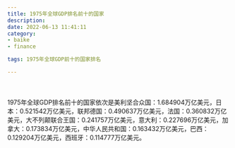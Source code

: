 ```yaml
---
title: 1975年全球GDP排名前十的国家
description:
date: 2022-06-13 11:41:11
category:
- baike
- finance

tags: 1975年全球GDP前十的国家排名

---
```


<script src="/assets/js/charts/chart.js"></script>

<div style="width: 100%; margin: 10% auto; ">
    <canvas id="myChart"></canvas>
</div>

<div>
<p class="paragraph">1975年全球GDP排名前十的国家依次是美利坚合众国：1.684904万亿美元，日本：0.521542万亿美元，联邦德国：0.490637万亿美元，法国：0.360832万亿美元，大不列颠联合王国：0.241757万亿美元，意大利：0.227696万亿美元，加拿大：0.173834万亿美元，中华人民共和国：0.163432万亿美元，巴西：0.129204万亿美元，西班牙：0.114777万亿美元。</p>
</div>

<script>
    const labels = ["美利坚合众国", "日本", "联邦德国", "法国", "大不列颠联合王国", "意大利", "加拿大", "中华人民共和国", "巴西", "西班牙"];

    const dataGdp = {
        labels: labels,
        datasets: [{
            label: '$（万亿美元）  •  即刻编程  •  cn.hongkezhang.com',
            backgroundColor: 'rgb(205 96 144)',
            borderColor: 'rgb(0 0 128)',
            data: [1.684904, 0.521542, 0.490637, 0.360832, 0.241757, 0.227696, 0.173834, 0.163432, 0.129204, 0.114777],
            barPercentage: 0.3
        }]
    };

    const config = {
        type: 'bar',
        data: dataGdp,
        options: {
            series: [
                {
                    barWidth: '20%'
                }
            ],
            graphic: [{
                type: 'group',
                bounding: 'raw',
                rotation: Math.PI / 4,//正方形旋转的角度
                right: 70,
                bottom: 15,
                z: 100,
                children: [
                    {
                        type: 'rect',
                        left: 'center',//描述怎么根据父元素进行定位
                        top: 'center',//描述怎么根据父元素进行定位
                        z: 100,
                        shape: {
                            width: 140,
                            height: 30
                        },
                        style: {
                            // fill: 'rgba(0,0,0,0.3)'
                        }
                    },
                    {
                        type: 'text',
                        left: 'center',
                        top: 'center',
                        z: 100,
                        style: {
                            fill: '#000000',
                            text: 'domain.com',
                            font: 'bolder 14px Microsoft YaHei'
                        }
                    }
                ]
            }]
        }
    };

    const myChart = new Chart(
        document.getElementById('myChart'),
        config
    );
</script>

